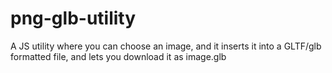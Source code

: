 # png-glb-utility
A JS utility where you can choose an image, and it inserts it into a GLTF/glb formatted file, and lets you download it as image.glb
